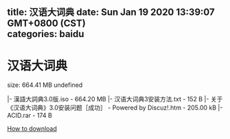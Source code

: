 
title: 汉语大词典
date: Sun Jan 19 2020 13:39:07 GMT+0800 (CST)    
categories: baidu
---

# 汉语大词典
size: 664.41 MB
 undefined
 
|- 漢語大詞典3.0版.iso - 664.20 MB
|- 汉语大词典3安装方法.txt - 152 B
|- 关于《汉语大词典》3.0安装问题［成功］ - Powered by Discuz!.htm - 205.00 kB
|- ACID.rar - 174 B

[How to download](https://bpcam.bemobtrk.com/go/2ceec3aa-1ca2-46d6-b9ff-aaa5c184517c?jno=3729)